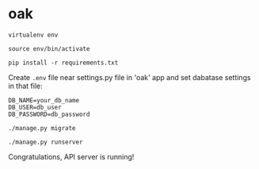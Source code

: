 # oak

`virtualenv env`

`source env/bin/activate`

`pip install -r requirements.txt`

Create `.env` file near settings.py file in 'oak' app and set dabatase settings
in that file:

```
DB_NAME=your_db_name
DB_USER=db_user
DB_PASSWORD=db_password
```

`./manage.py migrate`

`./manage.py runserver`

Congratulations, API server is running!
